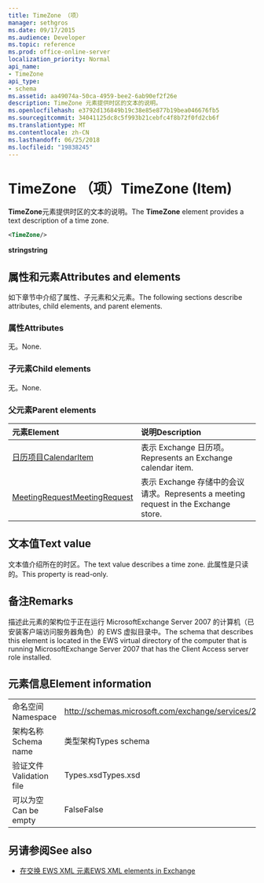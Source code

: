 ```yaml
---
title: TimeZone （项）
manager: sethgros
ms.date: 09/17/2015
ms.audience: Developer
ms.topic: reference
ms.prod: office-online-server
localization_priority: Normal
api_name:
- TimeZone
api_type:
- schema
ms.assetid: aa49074a-50ca-4959-bee2-6ab90ef2f26e
description: TimeZone 元素提供时区的文本的说明。
ms.openlocfilehash: e3792d136849b19c38e85e877b19bea046676fb5
ms.sourcegitcommit: 34041125dc8c5f993b21cebfc4f8b72f0fd2cb6f
ms.translationtype: MT
ms.contentlocale: zh-CN
ms.lasthandoff: 06/25/2018
ms.locfileid: "19838245"
---
```

# <a name="timezone-item"></a><span data-ttu-id="665e7-103">TimeZone （项）</span><span class="sxs-lookup"><span data-stu-id="665e7-103">TimeZone (Item)</span></span>

<span data-ttu-id="665e7-104">**TimeZone**元素提供时区的文本的说明。</span><span class="sxs-lookup"><span data-stu-id="665e7-104">The **TimeZone** element provides a text description of a time zone.</span></span> 
  
```xml
<TimeZone/>
```

 <span data-ttu-id="665e7-105">**string**</span><span class="sxs-lookup"><span data-stu-id="665e7-105">**string**</span></span>
## <a name="attributes-and-elements"></a><span data-ttu-id="665e7-106">属性和元素</span><span class="sxs-lookup"><span data-stu-id="665e7-106">Attributes and elements</span></span>

<span data-ttu-id="665e7-107">如下章节中介绍了属性、子元素和父元素。</span><span class="sxs-lookup"><span data-stu-id="665e7-107">The following sections describe attributes, child elements, and parent elements.</span></span>
  
### <a name="attributes"></a><span data-ttu-id="665e7-108">属性</span><span class="sxs-lookup"><span data-stu-id="665e7-108">Attributes</span></span>

<span data-ttu-id="665e7-109">无。</span><span class="sxs-lookup"><span data-stu-id="665e7-109">None.</span></span>
  
### <a name="child-elements"></a><span data-ttu-id="665e7-110">子元素</span><span class="sxs-lookup"><span data-stu-id="665e7-110">Child elements</span></span>

<span data-ttu-id="665e7-111">无。</span><span class="sxs-lookup"><span data-stu-id="665e7-111">None.</span></span>
  
### <a name="parent-elements"></a><span data-ttu-id="665e7-112">父元素</span><span class="sxs-lookup"><span data-stu-id="665e7-112">Parent elements</span></span>

|<span data-ttu-id="665e7-113">**元素**</span><span class="sxs-lookup"><span data-stu-id="665e7-113">**Element**</span></span>|<span data-ttu-id="665e7-114">**说明**</span><span class="sxs-lookup"><span data-stu-id="665e7-114">**Description**</span></span>|
|:-----|:-----|
|[<span data-ttu-id="665e7-115">日历项目</span><span class="sxs-lookup"><span data-stu-id="665e7-115">CalendarItem</span></span>](calendaritem.md) <br/> |<span data-ttu-id="665e7-116">表示 Exchange 日历项。</span><span class="sxs-lookup"><span data-stu-id="665e7-116">Represents an Exchange calendar item.</span></span>  <br/> |
|[<span data-ttu-id="665e7-117">MeetingRequest</span><span class="sxs-lookup"><span data-stu-id="665e7-117">MeetingRequest</span></span>](meetingrequest.md) <br/> |<span data-ttu-id="665e7-118">表示 Exchange 存储中的会议请求。</span><span class="sxs-lookup"><span data-stu-id="665e7-118">Represents a meeting request in the Exchange store.</span></span>  <br/> |
   
## <a name="text-value"></a><span data-ttu-id="665e7-119">文本值</span><span class="sxs-lookup"><span data-stu-id="665e7-119">Text value</span></span>

<span data-ttu-id="665e7-120">文本值介绍所在的时区。</span><span class="sxs-lookup"><span data-stu-id="665e7-120">The text value describes a time zone.</span></span> <span data-ttu-id="665e7-121">此属性是只读的。</span><span class="sxs-lookup"><span data-stu-id="665e7-121">This property is read-only.</span></span>
  
## <a name="remarks"></a><span data-ttu-id="665e7-122">备注</span><span class="sxs-lookup"><span data-stu-id="665e7-122">Remarks</span></span>

<span data-ttu-id="665e7-123">描述此元素的架构位于正在运行 MicrosoftExchange Server 2007 的计算机（已安装客户端访问服务器角色）的 EWS 虚拟目录中。</span><span class="sxs-lookup"><span data-stu-id="665e7-123">The schema that describes this element is located in the EWS virtual directory of the computer that is running MicrosoftExchange Server 2007 that has the Client Access server role installed.</span></span>
  
## <a name="element-information"></a><span data-ttu-id="665e7-124">元素信息</span><span class="sxs-lookup"><span data-stu-id="665e7-124">Element information</span></span>

|||
|:-----|:-----|
|<span data-ttu-id="665e7-125">命名空间</span><span class="sxs-lookup"><span data-stu-id="665e7-125">Namespace</span></span>  <br/> |http://schemas.microsoft.com/exchange/services/2006/types  <br/> |
|<span data-ttu-id="665e7-126">架构名称</span><span class="sxs-lookup"><span data-stu-id="665e7-126">Schema name</span></span>  <br/> |<span data-ttu-id="665e7-127">类型架构</span><span class="sxs-lookup"><span data-stu-id="665e7-127">Types schema</span></span>  <br/> |
|<span data-ttu-id="665e7-128">验证文件</span><span class="sxs-lookup"><span data-stu-id="665e7-128">Validation file</span></span>  <br/> |<span data-ttu-id="665e7-129">Types.xsd</span><span class="sxs-lookup"><span data-stu-id="665e7-129">Types.xsd</span></span>  <br/> |
|<span data-ttu-id="665e7-130">可以为空</span><span class="sxs-lookup"><span data-stu-id="665e7-130">Can be empty</span></span>  <br/> |<span data-ttu-id="665e7-131">False</span><span class="sxs-lookup"><span data-stu-id="665e7-131">False</span></span>  <br/> |
   
## <a name="see-also"></a><span data-ttu-id="665e7-132">另请参阅</span><span class="sxs-lookup"><span data-stu-id="665e7-132">See also</span></span>



- [<span data-ttu-id="665e7-133">在交换 EWS XML 元素</span><span class="sxs-lookup"><span data-stu-id="665e7-133">EWS XML elements in Exchange</span></span>](ews-xml-elements-in-exchange.md)

